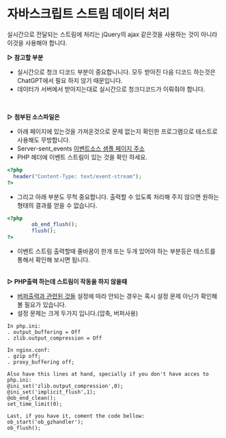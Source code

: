 # 자바스크립트 스트림 데이터 처리
실시간으로 전달되는 스트림에 처리는 jQuery의 ajax 같은것을 사용하는 것이 아니라 이것을 사용해야 합니다.<br>


**▷ 참고할 부분**<br>
- 실시간으로 청크 디코드 부분이 중요합니니다. 모두 받아진 다음 디코드 하는것은 ChatGPT에서 필요 하지 않기 때문입니다.<br>
- 데이터가 서버에서 받아지는대로 실시간으로 청크디코드가 이뤄줘야 합니다.<br>
<br>

**▷ 첨부된 소스파일은**<br>
- 아래 페이지에 있는것을 가져온것으로 문제 없는지 확인한 프로그램으로 테스트로 사용해도 무방합니다.<br>
- Server-sent_events [이벤트소스 샘플 페이지 주소](https://developer.mozilla.org/en-US/docs/Web/API/Server-sent_events/Using_server-sent_events)
- PHP 헤더에 이벤트 스트림이 있는 것을 확인 하세요.
```php
<?php
  header("Content-Type: text/event-stream");
?>
```
- 그리고 아래 부분도 무척 중요합니다. 출력할 수 있도록 처리해 주지 않으면 원하는 형태의 결과를 얻을 수 없습니다.
```php
<?php
        ob_end_flush();
        flush();
?>
```
- 이벤트 스트림 출력할때 줄바꿈이 한개 또는 두개 있어야 하는 부분등은 테스트를 통해서 확인해 보시면 됩니다.
<br><br>

**▷ PHP출력 하는데 스트림이 작동을 하지 않을때**<br>
- [버퍼출력과 관련된 것들](https://stackoverflow.com/questions/4870697/php-flush-that-works-even-in-nginx) 설정에 따라 안되는 경우는 혹시 설정 문제 아닌가 확인해 볼 필요가 있습니다.
- 설정 문제는 크게 두가지 입니다.(압축, 버퍼사용)
```
In php.ini:
. output_buffering = Off
. zlib.output_compression = Off

In nginx.conf:
. gzip off;
. proxy_buffering off;

Also have this lines at hand, specially if you don't have acces to php.ini:
@ini_set('zlib.output_compression',0);
@ini_set('implicit_flush',1);
@ob_end_clean();
set_time_limit(0);

Last, if you have it, coment the code bellow:
ob_start('ob_gzhandler');
ob_flush();
```
